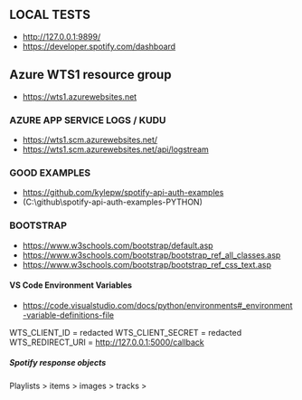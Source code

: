 ## LOCAL TESTS
- http://127.0.0.1:9899/
- https://developer.spotify.com/dashboard

## Azure WTS1 resource group
- https://wts1.azurewebsites.net

### AZURE APP SERVICE LOGS / KUDU
- https://wts1.scm.azurewebsites.net/
- https://wts1.scm.azurewebsites.net/api/logstream

### GOOD EXAMPLES
- https://github.com/kylepw/spotify-api-auth-examples
- (C:\github\spotify-api-auth-examples-PYTHON)

### BOOTSTRAP
- https://www.w3schools.com/bootstrap/default.asp
- https://www.w3schools.com/bootstrap/bootstrap_ref_all_classes.asp
- https://www.w3schools.com/bootstrap/bootstrap_ref_css_text.asp



#### VS Code Environment Variables
- https://code.visualstudio.com/docs/python/environments#_environment-variable-definitions-file

WTS_CLIENT_ID = redacted
WTS_CLIENT_SECRET = redacted
WTS_REDIRECT_URI = http://127.0.0.1:5000/callback



##### Spotify response objects

Playlists 
    > items 
        > images
        > tracks
            > 